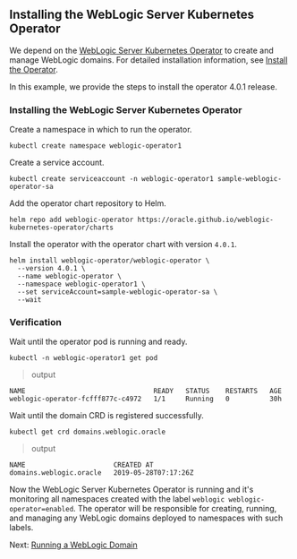 ## Installing the WebLogic Server Kubernetes Operator
We depend on the [WebLogic Server Kubernetes Operator](https://github.com/oracle/weblogic-kubernetes-operator) to create and manage WebLogic domains. For detailed installation information, see [Install the Operator](https://oracle.github.io/weblogic-kubernetes-operator/managing-operators/installation/).

In this example, we provide the steps to install the operator 4.0.1 release.

### Installing the WebLogic Server Kubernetes Operator

Create a namespace in which to run the operator.
```
kubectl create namespace weblogic-operator1
```
Create a service account.
```
kubectl create serviceaccount -n weblogic-operator1 sample-weblogic-operator-sa
```
Add the operator chart repository to Helm.
```
helm repo add weblogic-operator https://oracle.github.io/weblogic-kubernetes-operator/charts
```
Install the operator with the operator chart with version `4.0.1`.
```
helm install weblogic-operator/weblogic-operator \
  --version 4.0.1 \
  --name weblogic-operator \
  --namespace weblogic-operator1 \
  --set serviceAccount=sample-weblogic-operator-sa \
  --wait
```

### Verification
Wait until the operator pod is running and ready.
```
kubectl -n weblogic-operator1 get pod
```
> output
```
NAME                                READY   STATUS    RESTARTS   AGE
weblogic-operator-fcfff877c-c4972   1/1     Running   0          30h
```
Wait until the domain CRD is registered successfully.
```
kubectl get crd domains.weblogic.oracle
```
> output
```
NAME                      CREATED AT
domains.weblogic.oracle   2019-05-28T07:17:26Z
```
Now the WebLogic Server Kubernetes Operator is running and it's monitoring all namespaces created  with the label `weblogic weblogic-operator=enabled`. The operator will be responsible for creating, running, and managing any WebLogic domains deployed to namespaces with such labels.

Next: [Running a WebLogic Domain](04-wls-domain.md)
